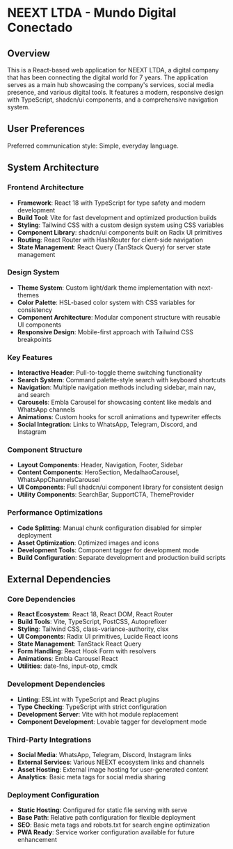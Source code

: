 # NEEXT LTDA - Mundo Digital Conectado

## Overview

This is a React-based web application for NEEXT LTDA, a digital company that has been connecting the digital world for 7 years. The application serves as a main hub showcasing the company's services, social media presence, and various digital tools. It features a modern, responsive design with TypeScript, shadcn/ui components, and a comprehensive navigation system.

## User Preferences

Preferred communication style: Simple, everyday language.

## System Architecture

### Frontend Architecture
- **Framework**: React 18 with TypeScript for type safety and modern development
- **Build Tool**: Vite for fast development and optimized production builds
- **Styling**: Tailwind CSS with a custom design system using CSS variables
- **Component Library**: shadcn/ui components built on Radix UI primitives
- **Routing**: React Router with HashRouter for client-side navigation
- **State Management**: React Query (TanStack Query) for server state management

### Design System
- **Theme System**: Custom light/dark theme implementation with next-themes
- **Color Palette**: HSL-based color system with CSS variables for consistency
- **Component Architecture**: Modular component structure with reusable UI components
- **Responsive Design**: Mobile-first approach with Tailwind CSS breakpoints

### Key Features
- **Interactive Header**: Pull-to-toggle theme switching functionality
- **Search System**: Command palette-style search with keyboard shortcuts
- **Navigation**: Multiple navigation methods including sidebar, main nav, and search
- **Carousels**: Embla Carousel for showcasing content like medals and WhatsApp channels
- **Animations**: Custom hooks for scroll animations and typewriter effects
- **Social Integration**: Links to WhatsApp, Telegram, Discord, and Instagram

### Component Structure
- **Layout Components**: Header, Navigation, Footer, Sidebar
- **Content Components**: HeroSection, MedalhaoCarousel, WhatsAppChannelsCarousel
- **UI Components**: Full shadcn/ui component library for consistent design
- **Utility Components**: SearchBar, SupportCTA, ThemeProvider

### Performance Optimizations
- **Code Splitting**: Manual chunk configuration disabled for simpler deployment
- **Asset Optimization**: Optimized images and icons
- **Development Tools**: Component tagger for development mode
- **Build Configuration**: Separate development and production build scripts

## External Dependencies

### Core Dependencies
- **React Ecosystem**: React 18, React DOM, React Router
- **Build Tools**: Vite, TypeScript, PostCSS, Autoprefixer
- **Styling**: Tailwind CSS, class-variance-authority, clsx
- **UI Components**: Radix UI primitives, Lucide React icons
- **State Management**: TanStack React Query
- **Form Handling**: React Hook Form with resolvers
- **Animations**: Embla Carousel React
- **Utilities**: date-fns, input-otp, cmdk

### Development Dependencies
- **Linting**: ESLint with TypeScript and React plugins
- **Type Checking**: TypeScript with strict configuration
- **Development Server**: Vite with hot module replacement
- **Component Development**: Lovable tagger for development mode

### Third-Party Integrations
- **Social Media**: WhatsApp, Telegram, Discord, Instagram links
- **External Services**: Various NEEXT ecosystem links and channels
- **Asset Hosting**: External image hosting for user-generated content
- **Analytics**: Basic meta tags for social media sharing

### Deployment Configuration
- **Static Hosting**: Configured for static file serving with serve
- **Base Path**: Relative path configuration for flexible deployment
- **SEO**: Basic meta tags and robots.txt for search engine optimization
- **PWA Ready**: Service worker configuration available for future enhancement